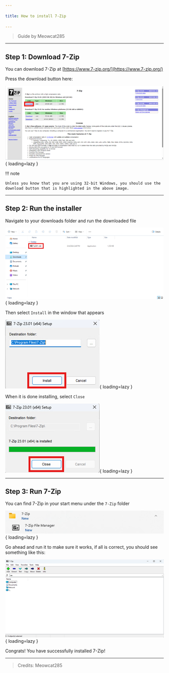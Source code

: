 ```yaml
---

title: How to install 7-Zip

---
```


> Guide by Meowcat285

---

## Step 1: Download 7-Zip

You can download 7-Zip at [https://www.7-zip.org/](https://www.7-zip.org/)

Press the download button here:

![7-Zip website with Download button highlighted](assets/image1.png){ loading=lazy }

!!! note

    Unless you know that you are using 32-bit Windows, you should use the download button that is highlighted in the above image.

---

## Step 2: Run the installer

Navigate to your downloads folder and run the downloaded file

![7-Zip installer highlighted in File Explorer](assets/image2.png){ loading=lazy }

Then select `Install` in the window that appears

![7-Zip installer with Install highlighted](assets/image3.png){ loading=lazy }

When it is done installing, select `Close`

![7-Zip installer with Close highlighted](assets/image4.png){ loading=lazy }

---

## Step 3: Run 7-Zip

You can find 7-Zip in your start menu under the `7-Zip` folder

![Image of 7-Zip folder in the Start Menu](assets/image5.png){ loading=lazy }

Go ahead and run it to make sure it works, if all is correct, you should see something like this:

![7-Zip main window](assets/image6.png){ loading=lazy }

Congrats! You have successfully installed 7-Zip!

---

> Credits: Meowcat285